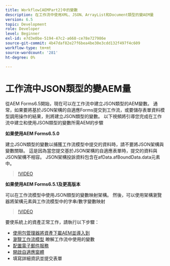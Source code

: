 ```yaml
---
title: Workflow[AEMPart2]中的變數
description: 在工作流中使用XML、JSON、ArrayList和Document類型的變AEM量
version: 6.5
topic: Development
role: Developer
level: Beginner
exl-id: e7d3e0be-5194-47c2-a668-ce78e727986e
source-git-commit: 4b47daf82e27f6bea4be30e3cdd132f497f4c609
workflow-type: tm+mt
source-wordcount: '281'
ht-degree: 0%

---
```


# 工作流中JSON類型的變AEM量

從AEM Forms6.5開始，現在可以在工作流中建立JSON類型的AEM變數。 通常，如果要將基於JSON架構的自適應Forms提交到工作流，或要儲存表單資料模型調用操作的結果，則將建立JSON類型的變數。 以下視頻將引導您完成在工作流中建立和使用JSON類型的變數所需AEM的步驟

**如果使用AEM Forms6.5.0**

建立JSON類型的變數以捕獲工作流模型中提交的資料時，請不要將JSON架構與變數關聯。 這是因為當您提交基於JSON架構的自適應表單時，提交的資料與JSON架構不相容。 JSON架構投訴資料包含在afData.afBoundData.data元素中。

>[!VIDEO](https://video.tv.adobe.com/v/26444?quality=12&learn=on)


**如果使用AEM Forms6.5.1及更高版本**

可以在工作流模型中使用JSON類型的變數映射架構。 然後，可以使用架構瀏覽器將架構元素與工作流模型中的字串/數字變數映射

>[!VIDEO](https://video.tv.adobe.com/v/28097?quality=12&learn=on)

要使系統上的資產正常工作，請執行以下步驟：

* [使用包管理器將資產下載AEM並導入到](assets/jsonandstringvariable.zip)
* [瀏覽工作流模型](http://localhost:4502/editor.html/conf/global/settings/workflow/models/jsonvariable.html) 瞭解工作流中使用的變數
* [配置電子郵件服務](https://helpx.adobe.com/experience-manager/6-5/sites/administering/using/notification.html#ConfiguringtheMailService)
* [開啟自適應窗體](http://localhost:4502/content/dam/formsanddocuments/afbasedonjson/jcr:content?wcmmode=disabled)
* 填寫詳細資訊並提交表單
